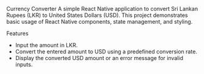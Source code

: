 Currency Converter
A simple React Native application to convert Sri Lankan Rupees (LKR) to United States Dollars (USD). 
This project demonstrates basic usage of React Native components, state management, and styling.

Features
- Input the amount in LKR.
- Convert the entered amount to USD using a predefined conversion rate.
- Display the converted USD amount or an error message for invalid inputs.
